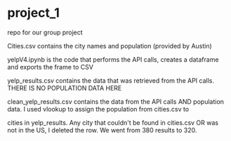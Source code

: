 # project_1
repo for our group project

Cities.csv contains the city names and population (provided by Austin)

yelpV4.ipynb is the code that performs the API calls, creates a dataframe and exports the frame to CSV

yelp_results.csv contains the data that was retrieved from the API calls. THERE IS NO POPULATION DATA HERE

clean_yelp_results.csv contains the data from the API calls AND population data. I used vlookup to assign the population from cities.csv to 

cities in yelp_results. Any city that couldn't be found in cities.csv OR was not in the US, I deleted the row. We went from 380 results to 320. 
